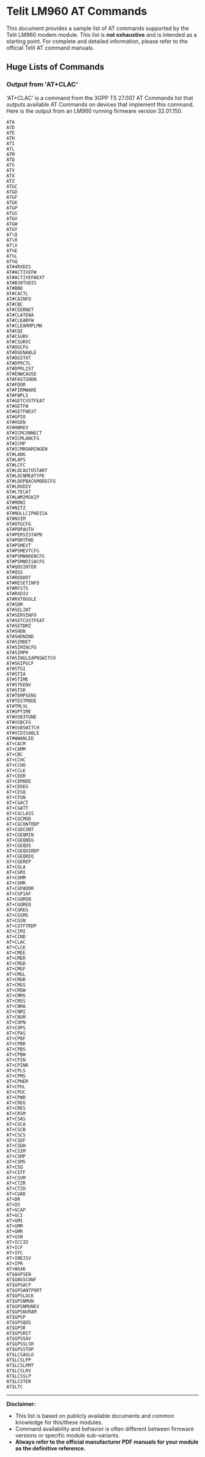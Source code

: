 # Telit LM960 AT Commands

This document provides a sample list of AT commands supported by the Telit LM960 modem module. This list is **not exhaustive** and is intended as a starting point. For complete and detailed information, please refer to the official Telit AT command manuals.

## Huge Lists of Commands

### Output from 'AT+CLAC'

'AT+CLAC' is a command from the 3GPP TS 27.007 AT Commands list that outputs available AT Commands on devices that implement this command. Here is the output from an LM960 running firmware version 32.01.150.

```plaintext
ATA
ATD
ATE
ATH
ATI
ATL
ATM
ATQ
ATS
ATV
ATX
ATZ
AT&C
AT&D
AT&F
AT&K
AT&P
AT&S
AT&V
AT&W
AT&Y
AT\Q
AT\R
AT\V
AT%E
AT%L
AT%Q
AT#4RXDIS
AT#ACTIVEFW
AT#ACTIVEFWEXT
AT#B30TXDIS
AT#BND
AT#CACTL
AT#CAINFO
AT#CBC
AT#CEERNET
AT#CLATENA
AT#CLEARFW
AT#CLEARMPLMN
AT#CQI
AT#CSURV
AT#CSURVC
AT#DGCFG
AT#DGENABLE
AT#DGSTAT
AT#DPRCTL
AT#DPRLIST
AT#ENWCAUSE
AT#FASTSHDN
AT#FDOR
AT#FIRMWARE
AT#FWPLS
AT#GETCUSTFEAT
AT#GETFW
AT#GETFWEXT
AT#GPIO
AT#HSEN
AT#HWREV
AT#ICMCONNECT
AT#ICMLANCFG
AT#ICMP
AT#ICMROAMINGEN
AT#LANG
AT#LAPS
AT#LCFC
AT#LOCAUTOSTART
AT#LOCNMEATYPE
AT#LOOPBACKMODECFG
AT#LRXDIV
AT#LTECAT
AT#LWM2MSKIP
AT#MONI
AT#NITZ
AT#NULLCIPHDISA
AT#NVIM
AT#OTGCFG
AT#PDPAUTH
AT#PERSISTAPN
AT#PORTFWD
AT#PSMEVT
AT#PSMEVTCFG
AT#PSMWAKENCFG
AT#PSMWDISACFG
AT#QOSINTER
AT#QSS
AT#REBOOT
AT#RESETINFO
AT#RFSTS
AT#RXDIV
AT#RXTOGGLE
AT#SDM
AT#SELINT
AT#SERVINFO
AT#SETCUSTFEAT
AT#SETDMZ
AT#SHDN
AT#SHDNIND
AT#SIMDET
AT#SIMINCFG
AT#SIMPR
AT#SINGLEAPNSWITCH
AT#SKIPGCF
AT#STGI
AT#STIA
AT#STIME
AT#STKENV
AT#STSR
AT#TEMPSENS
AT#TESTMODE
AT#TMLVL
AT#UPTIME
AT#USB3TUNE
AT#USBCFG
AT#USBSWITCH
AT#VCDISABLE
AT#WWANLED
AT+CACM
AT+CAMM
AT+CBC
AT+CCHC
AT+CCHO
AT+CCLK
AT+CEER
AT+CEMODE
AT+CEREG
AT+CESQ
AT+CFUN
AT+CGACT
AT+CGATT
AT+CGCLASS
AT+CGCMOD
AT+CGCONTRDP
AT+CGDCONT
AT+CGEQMIN
AT+CGEQNEG
AT+CGEQOS
AT+CGEQOSRDP
AT+CGEQREQ
AT+CGEREP
AT+CGLA
AT+CGMI
AT+CGMM
AT+CGMR
AT+CGPADDR
AT+CGPIAF
AT+CGQMIN
AT+CGQREQ
AT+CGREG
AT+CGSMS
AT+CGSN
AT+CGTFTRDP
AT+CIMI
AT+CIND
AT+CLAC
AT+CLCK
AT+CMEE
AT+CMER
AT+CMGD
AT+CMGF
AT+CMGL
AT+CMGR
AT+CMGS
AT+CMGW
AT+CMMS
AT+CMSS
AT+CNMA
AT+CNMI
AT+CNUM
AT+COPN
AT+COPS
AT+CPAS
AT+CPBF
AT+CPBR
AT+CPBS
AT+CPBW
AT+CPIN
AT+CPINR
AT+CPLS
AT+CPMS
AT+CPNER
AT+CPOL
AT+CPUC
AT+CPWD
AT+CREG
AT+CRES
AT+CRSM
AT+CSAS
AT+CSCA
AT+CSCB
AT+CSCS
AT+CSDF
AT+CSDH
AT+CSIM
AT+CSMP
AT+CSMS
AT+CSQ
AT+CSTF
AT+CSVM
AT+CTZR
AT+CTZU
AT+CUAD
AT+DR
AT+DS
AT+GCAP
AT+GCI
AT+GMI
AT+GMM
AT+GMR
AT+GSN
AT+ICCID
AT+ICF
AT+IFC
AT+IMEISV
AT+IPR
AT+WS46
AT$AGPSEN
AT$GNSSCONF
AT$GPSACP
AT$GPSANTPORT
AT$GPSLOCK
AT$GPSNMUN
AT$GPSNMUNEX
AT$GPSNVRAM
AT$GPSP
AT$GPSQOS
AT$GPSR
AT$GPSRST
AT$GPSSAV
AT$GPSSLSR
AT$GPSSTOP
AT$LCSAGLO
AT$LCSLPP
AT$LCSLRMT
AT$LCSLRV
AT$LCSSLP
AT$LCSTER
AT$LTC
```

---

**Disclaimer:**

* This list is based on publicly available documents and common knowledge for this/these modules.
* Command availability and behavior is often different between firmware versions or specific module sub-variants.
* **Always refer to the official manufacturer PDF manuals for your module as the definitive reference.**

